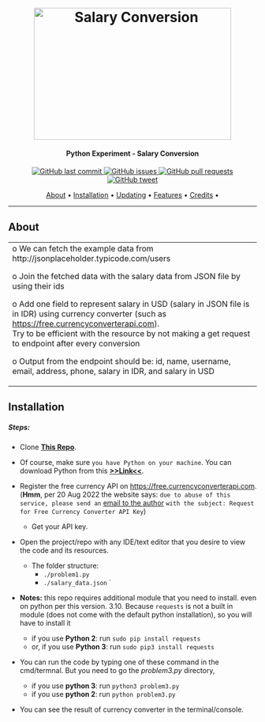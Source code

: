 <h1 align="center">
  <br>
  <a href="https://github.com/haidargit/Python_Experiment-Salary_Conversion"><img src="https://images.unsplash.com/photo-1534951009808-766178b47a4f?ixlib=rb-1.2.1&ixid=MnwxMjA3fDB8MHxwaG90by1wYWdlfHx8fGVufDB8fHx8&auto=format&fit=crop&w=1470&q=80" alt="Salary Conversion" style="width:400px;height:266.67px;"></a>
</h1>
<h4 align="center">Python Experiment - Salary Conversion</h4>
<p align="center">
    <a href="https://github.com/haidargit/Python_Experiment-Salary_Conversion/commits/main">
    <img src="https://img.shields.io/github/last-commit/haidargit/Python_Experiment-Salary_Conversion.svg?style=flat-square&logo=github&logoColor=white"
         alt="GitHub last commit">
    <a href="https://github.com/haidargit/Python_Experiment-Salary_Conversion/issues">
    <img src="https://img.shields.io/github/issues-raw/haidargit/Python_Experiment-Salary_Conversion.svg?style=flat-square&logo=github&logoColor=white"
         alt="GitHub issues">
    <a href="https://github.com/haidargit/Python_Experiment-Salary_Conversion/pulls">
    <img src="https://img.shields.io/github/issues-pr-raw/haidargit/Python_Experiment-Salary_Conversion.svg?style=flat-square&logo=github&logoColor=white"
         alt="GitHub pull requests">
    <a href="https://twitter.com/intent/tweet?text=Try this Salary Conversion:&url=https%3A%2F%2Fgithub.com%2Fhaidargit%2FPython_Experiment-Salary_Conversion">
    <img src="https://img.shields.io/twitter/url/https/github.com/haidargit/Python_Experiment-Salary_Conversion.svg?style=flat-square&logo=twitter"
         alt="GitHub tweet">
</p>
<p align="center">
  <a href="#about">About</a> •
  <a href="#installation">Installation</a> •
  <a href="#updating">Updating</a> •
  <a href="#features">Features</a> •
  <a href="#credits">Credits</a> •
</p>

---

## About

<table>
<tr>
<td>
o We can fetch the example data from http://jsonplaceholder.typicode.com/users   

o Join the fetched data with the salary data from JSON file by using their ids  

o Add one field to represent salary in USD (salary in JSON file is in IDR) using currency converter (such as https://free.currencyconverterapi.com).  
Try to be efficient with the resource by not making a get request to endpoint after every conversion  

o Output from the endpoint should be: id, name, username, email, address, phone, salary in IDR, and salary in USD
</td>
</tr>
</table>

## Installation

##### Steps:
* Clone **[This Repo](https://github.com/haidargit/Python_Experiment-Salary_Conversion.git)**.

* Of course, make sure `you have Python on your machine`. You can download Python from this **[>>Link<<](https://www.python.org/)**.

* Register the free currency API on https://free.currencyconverterapi.com. (**Hmm**, per 20 Aug 2022 the website says: `due to abuse of this service, please send an` [email to the author](https://www.currencyconverterapi.com/contact) `with the subject: Request for Free Currency Converter API Key`)
  * Get your API key.

* Open the project/repo with any IDE/text editor that you desire to view the code and its resources.
  * The folder structure:
    * `./problem1.py`
    * `./salary_data.json`
`
* **Notes:** this repo requires additional module that you need to install. even on python per this version. 3.10. Because `requests` is not a built in module (does not come with the default python installation), so you will have to install it
  * if you use **Python 2**: run `sudo pip install requests`
  * or, if you use **Python 3**: run `sudo pip3 install requests`
  
* You can run the code by typing one of these command in the cmd/termnal. But you need to go the _problem3.py_ directory,
  * if you use **python 3**: run `python3 problem3.py`
  * if you use **python 2**: run `python problem3.py`

* You can see the result of currency converter in the terminal/console.